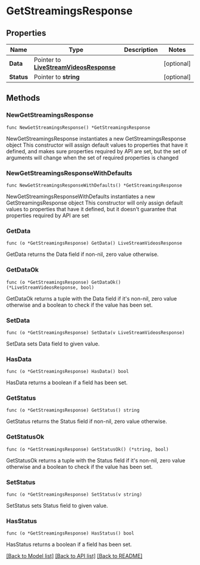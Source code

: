 # GetStreamingsResponse

## Properties

Name | Type | Description | Notes
------------ | ------------- | ------------- | -------------
**Data** | Pointer to [**LiveStreamVideosResponse**](LiveStreamVideosResponse.md) |  | [optional] 
**Status** | Pointer to **string** |  | [optional] 

## Methods

### NewGetStreamingsResponse

`func NewGetStreamingsResponse() *GetStreamingsResponse`

NewGetStreamingsResponse instantiates a new GetStreamingsResponse object
This constructor will assign default values to properties that have it defined,
and makes sure properties required by API are set, but the set of arguments
will change when the set of required properties is changed

### NewGetStreamingsResponseWithDefaults

`func NewGetStreamingsResponseWithDefaults() *GetStreamingsResponse`

NewGetStreamingsResponseWithDefaults instantiates a new GetStreamingsResponse object
This constructor will only assign default values to properties that have it defined,
but it doesn't guarantee that properties required by API are set

### GetData

`func (o *GetStreamingsResponse) GetData() LiveStreamVideosResponse`

GetData returns the Data field if non-nil, zero value otherwise.

### GetDataOk

`func (o *GetStreamingsResponse) GetDataOk() (*LiveStreamVideosResponse, bool)`

GetDataOk returns a tuple with the Data field if it's non-nil, zero value otherwise
and a boolean to check if the value has been set.

### SetData

`func (o *GetStreamingsResponse) SetData(v LiveStreamVideosResponse)`

SetData sets Data field to given value.

### HasData

`func (o *GetStreamingsResponse) HasData() bool`

HasData returns a boolean if a field has been set.

### GetStatus

`func (o *GetStreamingsResponse) GetStatus() string`

GetStatus returns the Status field if non-nil, zero value otherwise.

### GetStatusOk

`func (o *GetStreamingsResponse) GetStatusOk() (*string, bool)`

GetStatusOk returns a tuple with the Status field if it's non-nil, zero value otherwise
and a boolean to check if the value has been set.

### SetStatus

`func (o *GetStreamingsResponse) SetStatus(v string)`

SetStatus sets Status field to given value.

### HasStatus

`func (o *GetStreamingsResponse) HasStatus() bool`

HasStatus returns a boolean if a field has been set.


[[Back to Model list]](../README.md#documentation-for-models) [[Back to API list]](../README.md#documentation-for-api-endpoints) [[Back to README]](../README.md)


